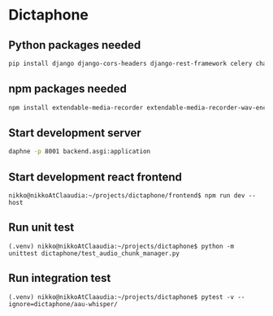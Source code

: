 # Dictaphone

## Python packages needed
``` bash
pip install django django-cors-headers django-rest-framework celery channels daphne pytest pytest-asyncio
```
## npm packages needed
``` bash
npm install extendable-media-recorder extendable-media-recorder-wav-encoder
```

## Start development server
``` bash
daphne -p 8001 backend.asgi:application
```

## Start development react frontend
```
nikko@nikkoAtClaaudia:~/projects/dictaphone/frontend$ npm run dev --host
```

## Run unit test
```
(.venv) nikko@nikkoAtClaaudia:~/projects/dictaphone$ python -m unittest dictaphone/test_audio_chunk_manager.py
```

## Run integration test
```
(.venv) nikko@nikkoAtClaaudia:~/projects/dictaphone$ pytest -v --ignore=dictaphone/aau-whisper/
```